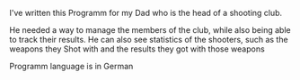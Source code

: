 I've written this Programm for my Dad who is the head of a shooting club.

He needed a way to manage the members of the club, while also being able to track their results.
He can also see statistics of the shooters, such as the weapons they Shot with and the results they got with those weapons

Programm language is in German

